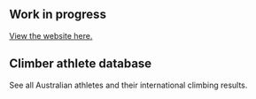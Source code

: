 ## Work in progress

[View the website here.](https://enigmatic-brook-46151.herokuapp.com/)

## Climber athlete database
See all Australian athletes and their international climbing results.

